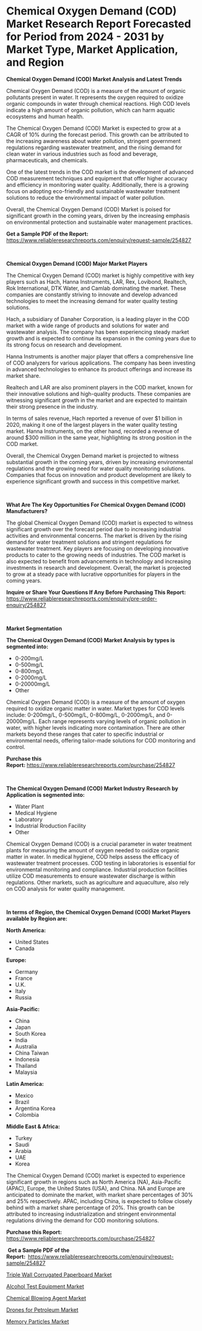 <p><h1>Chemical Oxygen Demand (COD) Market Research Report Forecasted for Period from 2024 -  2031 by Market Type, Market Application, and Region</h1></p><p><strong>Chemical Oxygen Demand (COD) Market Analysis and Latest Trends</strong></p>
<p><p>Chemical Oxygen Demand (COD) is a measure of the amount of organic pollutants present in water. It represents the oxygen required to oxidize organic compounds in water through chemical reactions. High COD levels indicate a high amount of organic pollution, which can harm aquatic ecosystems and human health.</p><p>The Chemical Oxygen Demand (COD) Market is expected to grow at a CAGR of 10% during the forecast period. This growth can be attributed to the increasing awareness about water pollution, stringent government regulations regarding wastewater treatment, and the rising demand for clean water in various industries such as food and beverage, pharmaceuticals, and chemicals.</p><p>One of the latest trends in the COD market is the development of advanced COD measurement techniques and equipment that offer higher accuracy and efficiency in monitoring water quality. Additionally, there is a growing focus on adopting eco-friendly and sustainable wastewater treatment solutions to reduce the environmental impact of water pollution.</p><p>Overall, the Chemical Oxygen Demand (COD) Market is poised for significant growth in the coming years, driven by the increasing emphasis on environmental protection and sustainable water management practices.</p></p>
<p><strong>Get a Sample PDF of the Report:&nbsp;</strong> <a href="https://www.reliableresearchreports.com/enquiry/request-sample/254827">https://www.reliableresearchreports.com/enquiry/request-sample/254827</a></p>
<p>&nbsp;</p>
<p><strong>Chemical Oxygen Demand (COD) Major Market Players</strong></p>
<p><p>The Chemical Oxygen Demand (COD) market is highly competitive with key players such as Hach, Hanna Instruments, LAR, Rex, Lovibond, Realtech, Rok International, DTK Water, and Camlab dominating the market. These companies are constantly striving to innovate and develop advanced technologies to meet the increasing demand for water quality testing solutions.</p><p>Hach, a subsidiary of Danaher Corporation, is a leading player in the COD market with a wide range of products and solutions for water and wastewater analysis. The company has been experiencing steady market growth and is expected to continue its expansion in the coming years due to its strong focus on research and development.</p><p>Hanna Instruments is another major player that offers a comprehensive line of COD analyzers for various applications. The company has been investing in advanced technologies to enhance its product offerings and increase its market share.</p><p>Realtech and LAR are also prominent players in the COD market, known for their innovative solutions and high-quality products. These companies are witnessing significant growth in the market and are expected to maintain their strong presence in the industry.</p><p>In terms of sales revenue, Hach reported a revenue of over $1 billion in 2020, making it one of the largest players in the water quality testing market. Hanna Instruments, on the other hand, recorded a revenue of around $300 million in the same year, highlighting its strong position in the COD market.</p><p>Overall, the Chemical Oxygen Demand market is projected to witness substantial growth in the coming years, driven by increasing environmental regulations and the growing need for water quality monitoring solutions. Companies that focus on innovation and product development are likely to experience significant growth and success in this competitive market.</p></p>
<p>&nbsp;</p>
<p><strong>What Are The Key Opportunities For Chemical Oxygen Demand (COD) Manufacturers?</strong></p>
<p><p>The global Chemical Oxygen Demand (COD) market is expected to witness significant growth over the forecast period due to increasing industrial activities and environmental concerns. The market is driven by the rising demand for water treatment solutions and stringent regulations for wastewater treatment. Key players are focusing on developing innovative products to cater to the growing needs of industries. The COD market is also expected to benefit from advancements in technology and increasing investments in research and development. Overall, the market is projected to grow at a steady pace with lucrative opportunities for players in the coming years.</p></p>
<p><strong>Inquire or Share Your Questions If Any Before Purchasing This Report:</strong> <a href="https://www.reliableresearchreports.com/enquiry/pre-order-enquiry/254827">https://www.reliableresearchreports.com/enquiry/pre-order-enquiry/254827</a></p>
<p>&nbsp;</p>
<p><strong>Market Segmentation</strong></p>
<p><strong>The Chemical Oxygen Demand (COD) Market Analysis by types is segmented into:</strong></p>
<p><ul><li>0-200mg/L</li><li>0-500mg/L</li><li>0-800mg/L</li><li>0-2000mg/L</li><li>0-20000mg/L</li><li>Other</li></ul></p>
<p><p>Chemical Oxygen Demand (COD) is a measure of the amount of oxygen required to oxidize organic matter in water. Market types for COD levels include: 0-200mg/L, 0-500mg/L, 0-800mg/L, 0-2000mg/L, and 0-20000mg/L. Each range represents varying levels of organic pollution in water, with higher levels indicating more contamination. There are other markets beyond these ranges that cater to specific industrial or environmental needs, offering tailor-made solutions for COD monitoring and control.</p></p>
<p><strong>Purchase this Report:&nbsp;</strong><a href="https://www.reliableresearchreports.com/purchase/254827">https://www.reliableresearchreports.com/purchase/254827</a></p>
<p>&nbsp;</p>
<p><strong>The Chemical Oxygen Demand (COD) Market Industry Research by Application is segmented into:</strong></p>
<p><ul><li>Water Plant</li><li>Medical Hygiene</li><li>Laboratory</li><li>Industrial Rroduction Facility</li><li>Other</li></ul></p>
<p><p>Chemical Oxygen Demand (COD) is a crucial parameter in water treatment plants for measuring the amount of oxygen needed to oxidize organic matter in water. In medical hygiene, COD helps assess the efficacy of wastewater treatment processes. COD testing in laboratories is essential for environmental monitoring and compliance. Industrial production facilities utilize COD measurements to ensure wastewater discharge is within regulations. Other markets, such as agriculture and aquaculture, also rely on COD analysis for water quality management.</p></p>
<p>&nbsp;</p>
<p><strong>In terms of Region, the Chemical Oxygen Demand (COD) Market Players available by Region are:</strong></p>
<p>
    <p> <strong> North America: </strong>
        <ul>
            <li>United States</li>
            <li>Canada</li>
        </ul>
        </p> 
    <p> <strong> Europe: </strong>
        <ul>
            <li>Germany</li>
            <li>France</li>
            <li>U.K.</li>
            <li>Italy</li>
            <li>Russia</li>
        </ul>
        </p> 
    <p> <strong> Asia-Pacific: </strong>
        <ul>
            <li>China</li>
            <li>Japan</li>
            <li>South Korea</li>
            <li>India</li>
            <li>Australia</li>
            <li>China Taiwan</li>
            <li>Indonesia</li>
            <li>Thailand</li>
            <li>Malaysia</li>
        </ul>
        </p> 
    <p> <strong> Latin America: </strong>
        <ul>
            <li>Mexico</li>
            <li>Brazil</li>
            <li>Argentina Korea</li>
            <li>Colombia</li>
        </ul>
        </p> 
    <p> <strong> Middle East & Africa: </strong>
        <ul>
            <li>Turkey</li>
            <li>Saudi</li>
            <li>Arabia</li>
            <li>UAE</li>
            <li>Korea</li>
        </ul>
    </p>
    </p>
<p><p>The Chemical Oxygen Demand (COD) market is expected to experience significant growth in regions such as North America (NA), Asia-Pacific (APAC), Europe, the United States (USA), and China. NA and Europe are anticipated to dominate the market, with market share percentages of 30% and 25% respectively. APAC, including China, is expected to follow closely behind with a market share percentage of 20%. This growth can be attributed to increasing industrialization and stringent environmental regulations driving the demand for COD monitoring solutions.</p></p>
<p><strong>Purchase this Report: </strong><a href="https://www.reliableresearchreports.com/purchase/254827">https://www.reliableresearchreports.com/purchase/254827</a></p>
<p>&nbsp;<strong>Get a Sample PDF of the Report:&nbsp;&nbsp;</strong><a href="https://www.reliableresearchreports.com/enquiry/request-sample/254827">https://www.reliableresearchreports.com/enquiry/request-sample/254827</a></p>
<p><strong></strong></p>
<p><p><a href="https://view.publitas.com/reportprime-1/triple-wall-corrugated-paperboard-market-research-report-the-key-to-successful-business-strategy-forecasted-for-period-from-2024-2031/">Triple Wall Corrugated Paperboard Market</a></p><p><a href="https://frill-swim-3cd.notion.site/Alcohol-Test-Equipment-Market-Research-Report-Unlocks-Analysis-on-the-Market-Financial-Status-Marke-81818ea2f6c14be783d652cbf471386c">Alcohol Test Equipment Market</a></p><p><a href="https://github.com/Sherrillcrooksxa8i18ucf2m/Market-Research-Report-List-1/blob/main/chemical-blowing-agent-market.md">Chemical Blowing Agent Market</a></p><p><a href="https://gentle-editor-9db.notion.site/Drones-for-Petroleum-Market-Size-Share-Trends-Analysis-Report-By-Material-By-Type-By-End-user--3b9d2f1d3854462b85985968258d9a07">Drones for Petroleum Market</a></p><p><a href="https://view.publitas.com/reportprime-1/memory-particles-market-provides-a-comprehensive-analysis-including-a-macro-overview-of-the-market-as-well-as-micro-details-such-as-market-size-and-competitive-landscape/">Memory Particles Market</a></p></p>